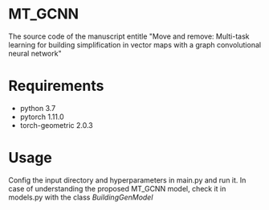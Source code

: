 # MT_GCNN

The source code of the manuscript entitle "Move and remove: Multi-task learning for building simplification in vector maps with a graph convolutional neural network"

# Requirements

* python 3.7
* pytorch 1.11.0
* torch-geometric 2.0.3

# Usage
Config the input directory and hyperparameters in main.py and run it. In case of understanding the proposed MT_GCNN model, check it in models.py with the class *BuildingGenModel*
